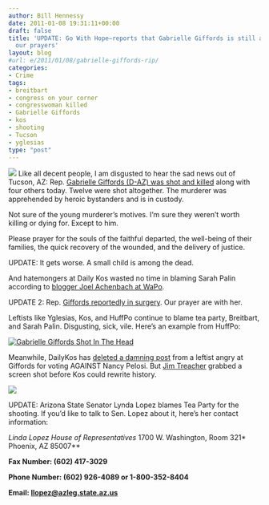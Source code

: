 ```yaml
---
author: Bill Hennessy
date: 2011-01-08 19:31:11+00:00
draft: false
title: 'UPDATE: Go With Hope—reports that Gabrielle Giffords is still alive, needs
  our prayers'
layout: blog
#url: e/2011/01/08/gabrielle-giffords-rip/
categories:
- Crime
tags:
- breitbart
- congress on your corner
- congresswoman killed
- Gabrielle Giffords
- kos
- shooting
- Tucson
- yglesias
type: "post"
---
```


![](https://a57.foxnews.com/static/managed/img/Politics/604/341/giffords_010811.jpg)
Like all decent people, I am disgusted to hear the sad news out of Tucson, AZ: Rep. [Gabrielle Giffords (D-AZ) was shot and killed](https://www.foxnews.com/politics/2011/01/08/arizona-congresswoman-reportedly-shot-public-event/) along with four others today. Twelve were shot altogether. The murderer was apprehended by heroic bystanders and is in custody. 

 

Not sure of the young murderer’s motives. I’m sure they weren’t worth killing or dying for. Except to him.

 

Please prayer for the souls of the faithful departed, the well-being of their families, the quick recovery of the wounded, and the delivery of justice. 

 

UPDATE: It gets worse. A small child is among the dead.

 

And hatemongers at Daily Kos wasted no time in blaming Sarah Palin according to [blogger Joel Achenbach at WaPo](https://voices.washingtonpost.com/achenblog/2011/01/gabrielle_giffords.html).

 

UPDATE 2: Rep. [Giffords reportedly in surgery](https://www.kpho.com/news/26411850/detail.html). Our prayer are with her. 

 

Leftists like Yglesias, Kos, and HuffPo continue to blame tea party, Breitbart, and Sarah Palin. Disgusting, sick, vile. Here’s an example from HuffPo:

 

[![Gabrielle Giffords Shot In The Head](https://hennessysview.com/wp-content/uploads/2011/01/Gabrielle-Giffords-Shot-In-The-Head_thumb.png)
](https://hennessysview.com/wp-content/uploads/2011/01/Gabrielle-Giffords-Shot-In-The-Head.png)

 

Meanwhile, DailyKos has [deleted a damning post](https://www.dailykos.com/storyonly/2011/1/6/933828/-My-CongressWOMAN-voted-against-Nancy-Pelosi!-And-is-now-DEAD-to-me!) from a leftist angry at Giffords for voting AGAINST Nancy Pelosi. But [Jim Treacher](https://twitpic.com/photos/jtLOL) grabbed a screen shot before Kos could rewrite history.

 

![](https://s3.amazonaws.com/twitpic/photos/large/222072384.jpg?AWSAccessKeyId=0ZRYP5X5F6FSMBCCSE82&Expires=1294519497&Signature=HqVq1BgkE7YEeWSCw9HMMgsuiFg%3D)


 

 

UPDATE: Arizona State Senator Lynda Lopez blames Tea Party for the shooting. If you’d like to talk to Sen. Lopez about it, here’s her contact information:

 

**Linda Lopez*
House of Representatives*
1700 W. Washington, Room 321*
Phoenix, AZ 85007**

 

**Fax Number: (602) 417-3029**

 

**Phone Number: (602) 926-4089 or 1-800-352-8404**

 

**Email: [llopez@azleg.state.az.us](mailto:llopez@azleg.state.az.us)**
